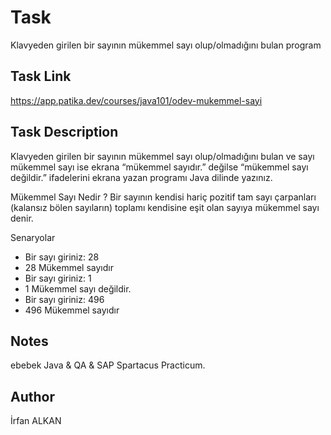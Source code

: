 # Task
Klavyeden girilen bir sayının mükemmel sayı olup/olmadığını bulan program

## Task Link
https://app.patika.dev/courses/java101/odev-mukemmel-sayi

## Task Description
Klavyeden girilen bir sayının mükemmel sayı olup/olmadığını bulan ve sayı mükemmel sayı ise ekrana “mükemmel sayıdır.” değilse “mükemmel sayı değildir.” ifadelerini ekrana yazan programı Java dilinde yazınız.

Mükemmel Sayı Nedir ?
Bir sayının kendisi hariç pozitif tam sayı çarpanları (kalansız bölen sayıların) toplamı kendisine eşit olan sayıya mükemmel sayı denir.

Senaryolar
* Bir sayı giriniz: 28
* 28 Mükemmel sayıdır
* Bir sayı giriniz: 1
* 1 Mükemmel sayı değildir.
* Bir sayı giriniz: 496
* 496 Mükemmel sayıdır

## Notes
ebebek Java & QA & SAP Spartacus Practicum.

## Author
İrfan ALKAN
